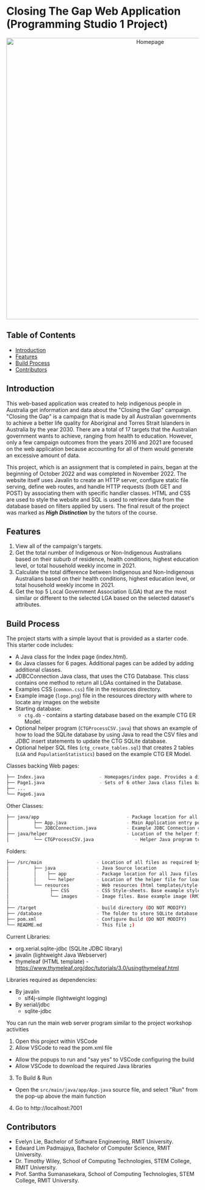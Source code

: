 <h1> Closing The Gap Web Application (Programming Studio 1 Project)</h1>
<p align="center">
  <img src="https://github.com/im-pelin/Closing-The-Gap-Web-Application/blob/main/Homepage.png" alt="Homepage" width="738">
</p>
<h2>Table of Contents</h2>

- [Introduction](#introduction)
- [Features](#features)
- [Build Process](#build-process)
- [Contributors](#contributors)

## Introduction
This web-based application was created to help indigenous people in Australia get information and data about the "Closing the Gap" campaign. "Closing the Gap" is a campaign that is made by all Australian governments to achieve a better life quality for Aboriginal and Torres Strait Islanders in Australia by the year 2030. There are a total of 17 targets that the Australian government wants to achieve, ranging from health to education. However, only a few campaign outcomes from the years 2016 and 2021 are focused on the web application because accounting for all of them would generate an excessive amount of data.

This project, which is an assignment that is completed in pairs, began at the beginning of October 2022 and was completed in November 2022. The website itself uses Javalin to create an HTTP server, configure static file serving, define web routes, and handle HTTP requests (both GET and POST) by associating them with specific handler classes. HTML and CSS are used to style the website and SQL is used to retrieve data from the database based on filters applied by users. The final result of the project was marked as ***High Distinction*** by the tutors of the course.

## Features
1. View all of the campaign's targets.
2. Get the total number of Indigenous or Non-Indigenous Australians based on their suburb of residence, health conditions, highest education level, or total household weekly income in 2021.
3. Calculate the total difference between Indigenous and Non-Indigenous Australians based on their health conditions, highest education level, or total household weekly income in 2021.
4. Get the top 5 Local Government Association (LGA) that are the most similar or different to the selected LGA based on the selected dataset's attributes.

## Build Process
The project starts with a simple layout that is provided as a starter code. 
This starter code includes:
* A Java class for the Index page (index.html).
* 6x Java classes for 6 pages. Additional pages can be added by adding additional classes.
* JDBCConnection Java class, that uses the CTG Database. This class contains one method to return all LGAs contained in the Database.
* Examples CSS (```common.css```) file in the resources directory.
* Example image (```logo.png```) file in the resources directory with where to locate any images on the website
* Starting database:
    * ```ctg.db``` - contains a starting database based on the example CTG ER Model.
* Optional helper program (``CTGProcessCSV.java``) that shows an example of how to load the SQLite database by using Java to read the CSV files and JDBC insert statements to update the CTG SQLite database.
* Optional helper SQL files (```ctg_create_tables.sql```) that creates 2 tables (```LGA``` and ```PopulationStatistics```) based on the example CTG ER Model.

Classes backing Web pages:
```bash
├── Index.java                    - Homepages/index page. Provides a directory to all other pages
├── Page1.java                    - Sets of 6 other Java class files backing 6 other pages.
├── ...
└── Page6.java                        
```

Other Classes:
```bash
├── java/app                                - Package location for all Java files for the webserver
│         ├── App.java                      - Main Application entry point for Javalin
│         └── JDBCConnection.java           - Example JDBC Connection class based on Studio Project Workshop content
├── java/helper                             - Location of the helper file for loading SQLite with JDBC
│         └── CTGProcessCSV.java               - Helper Java program to load SQLite database from the provided CSVs
```

Folders:
```bash
├── /src/main                    - Location of all files as required by the build configuration
│         ├── java               - Java Source location
│         │    ├── app           - Package location for all Java files for the webserver
│         │    └── helper        - Location of the helper file for loading SQLite with JDBC
│         └── resources          - Web resources (html templates/style sheets)
│               ├── CSS          - CSS Style-sheets. Base example style sheet (common.css) provided
│               └── images       - Image files. Base example image (RMIT Logo) provided
│ 
├── /target                      - build directory (DO NOT MODIFY)
├── /database                    - The folder to store SQLite database files (*.db files), SQL script (*.sql), and other files related to the database
├── pom.xml                      - Configure Build (DO NOT MODIFY)
└── README.md                    - This file ;)
```

Current Libraries:
* org.xerial.sqlite-jdbc (SQLite JDBC library)
* javalin (lightweight Java Webserver)
* thymeleaf (HTML template) - https://www.thymeleaf.org/doc/tutorials/3.0/usingthymeleaf.html

Libraries required as dependencies:
* By javalin
   * slf4j-simple (lightweight logging)
* By xerial/jdbc
   * sqlite-jdbc

You can run the main web server program similar to the project workshop activities
1. Open this project within VSCode
2. Allow VSCode to read the pom.xml file
 - Allow the popups to run and "say yes" to VSCode configuring the build
 - Allow VSCode to download the required Java libraries
3. To Build & Run
 - Open the ``src/main/java/app/App.java`` source file, and select "Run" from the pop-up above the main function
4. Go to http://localhost:7001

## Contributors
* Evelyn Lie, Bachelor of Software Engineering, RMIT University.
* Edward Lim Padmajaya, Bachelor of Computer Science, RMIT University.
* Dr. Timothy Wiley, School of Computing Technologies, STEM College, RMIT University.
* Prof. Santha Sumanasekara, School of Computing Technologies, STEM College, RMIT University.
